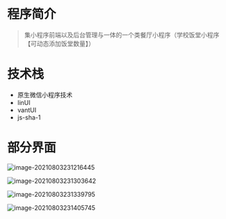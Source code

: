 # 程序简介

> 集小程序前端以及后台管理与一体的一个类餐厅小程序（学校饭堂小程序【可动态添加饭堂数量】）

# 技术栈

* 原生微信小程序技术
* linUI
* vantUI
* js-sha-1

# 部分界面

![image-20210803231216445](C:\Users\dcs\WeChatProjects\石井餐厅\pics\image-20210803231216445.png)



![image-20210803231303642](C:\Users\dcs\WeChatProjects\石井餐厅\pics\image-20210803231303642.png)

![image-20210803231339795](C:\Users\dcs\WeChatProjects\石井餐厅\pics\image-20210803231339795.png)

![image-20210803231405745](C:\Users\dcs\WeChatProjects\石井餐厅\pics\image-20210803231405745.png)